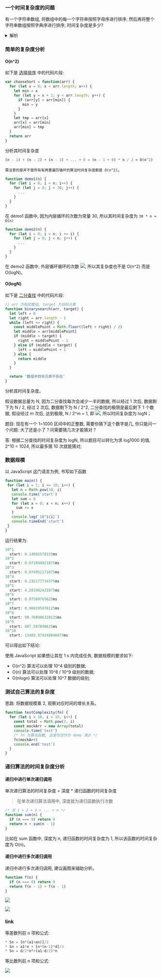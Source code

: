 ### 一个时间复杂度的问题

有一个字符串数组, 将数组中的每一个字符串按照字母序进行排序; 然后再将整个字符串数组按照字典序进行排序; 时间复杂度是多少?

<details>
  <summary>解析</summary>

假设数组中最长的字符串长度为 s, 有 n 个字符串。

对每一个字符串按照字母序进行排序: `n * slogs`
对整个字符串数组按照字典序进行排序: `s * nlogn` (比如比较 'abc' 和 'abd' 两个字符串的顺序, 需要比较到第 s 位字母, 所以需要乘上 3。)

> 排序默认为 O(nlogn) 的复杂度

</details>

### 简单的复杂度分析

#### O(n^2)

如下是 [选择排序](./排序算法/选择排序.md) 中的代码片段:

```js
var chooseSort = function(arr) {
  for (let x = 0; x < arr.length; x++) {
    let min = x
    for (let y = x + 1; y < arr.length; y++) {
      if (arr[y] < arr[min]) {
        min = y
      }
    }
    let tmp = arr[x]
    arr[x] = arr[min]
    arr[min] = tmp
  }
  return arr
}
```

分析其时间复杂度

```js
(n - 1) + (n - 2) + (n - 3) + ... + 0 = (n - 1 + 0) * n / 2 ≈ O(n^2)
```

`需注意的是并不是所有有两重遍历循环的算法时间复杂度都是 O(n^2)`。

```js
function demo1(n) {
  for (let i = 0; i < n; i++) {
    for (let j = 0; j < 30; j++) {
      ...
    }
  }
}
```

在 demo1 函数中, 因为内层循环的次数为常量 30, 所以其时间复杂度为 `30 * n ≈ O(n)`

```js
function demo2(n) {
  for (let i = 0; i < n; i += i) {
    for (let j = 0; j < n; j++) {
      ...
    }
  }
}
```

在 demo2 函数中, 外层循环循环的次数 ![](http://with.muyunyun.cn/b4705e227e4b5c5616b7eb81cfe082cb.jpg), 所以其复杂度也不是 O(n^2) 而是 O(logN)。

#### O(logN)

如下是 [二分查找](./二分查找.md) 中的代码片段:

```js
// arr 为指定数组, target 为目标元素
function binarysearch(arr, target) {
  let left = 0
  let right = arr.length - 1
  while (left <= right) {
    const middlePoint = Math.floor((left + right) / 2)
    let middle = arr[middlePoint]
    if (middle > target) {
      right = middlePoint - 1
    } else if (middle < target) {
      left = middlePoint + 1
    } else {
      return middle
    }
  }

  return '数组中目标元素不存在'
}
```

分析其时间复杂度。

假设数据总量为 N, 因为二分查找每次会减少一半的数据,
所以经过 1 次后, 数据剩下为 N / 2,
经过 2 次后, 数据剩下为 N / 2^2,
二分查找的极限是最后剩下 1 个数据, 假设经过 m 次后, 达到极限, N / 2^m = 1, 即 ![](http://with.muyunyun.cn/894f6426601047921de80c181e3656c2.jpg), 所以时间复杂度为 logN；

题目: 现在有一个 1~1000 区间中的正整数, 需要你猜下这个数字是几, 你只能问一个问题: 大了还是小了？问需要猜几次才能猜对？

答: 根据二分查找的时间复杂度为 logN, 所以题目可以转化为求 log1000 的值, 2^10 = 1024, 所以最多猜 10 次就能猜对;

### 数据规模

以 JavaScript 这门语言为例, 书写如下函数

```js
function main() {
 for (let i = 1; i <= 10; i++) {
   let n = Math.pow(10, i)
   console.time('start')
   let sum = 0
   for (let x = 0; x < n; x++) {
     sum += x
   }
   console.log(`10^${i}`)
   console.timeEnd('start')
 }
}
```

运行结果为:

```js
10^1
  start: 0.14892578125ms
10^2
  start: 0.071044921875ms
10^3
  start: 0.074951171875ms
10^4
  start: 0.232177734375ms
10^5
  start: 4.281982421875ms
10^6
  start: 0.97509765625ms
10^7
  start: 8.960205078125ms
10^8
  start: 90.760986328125ms
10^9
  start: 887.587890625ms
10^10
  start: 13403.979248046875ms
```

可以得出如下结论:

使用 JavaScript 如果想让其在 1 s 内完成任务, 数据规模的要求如下:

* O(n^2) 算法可以处理 10^4 级别的数据;
* O(n) 算法可以处理 10^8 / 10^9 级别的数据;
* O(nlogn) 算法可以处理 10^7 数据的级别;

### 测试自己算法的复杂度

思路: 将数据规模乘 2, 观察对应时间的增长关系。

```js
function testComplexity(fn) {
  for (let i = 10, i < 15, i++) {
    const total = Math.pow(2, i)
    const mockArr = new Array(total)
    console.time('test')
    /* fn 为算法函数, 这里仅仅作为 demo 演示 */
    fn(mockArr)
    console.end('test')
  }
}
```

### 递归算法的时间复杂度分析

#### 递归中进行单次递归调用

单次递归算法的时间复杂度 = 深度 * 递归函数的时间复杂度

> 在单次递归算法调用中, 深度就为递归函数执行次数

```js
/* 求 1 + 2 + 3 + ... + n */
function sum(n) {
  if (n === 0) return 0
  return n + sum(n - 1)
}
```

比如在 sum 函数中, 深度为 n, 递归函数的时间复杂度为 1, 所以该函数的时间复杂度为 O(n)。

#### 递归中进行多次递归调用

递归中进行多次递归调用, 建议画图来辅助分析。

```js
function f(n) {
  if (n === 0) return 0
  return f(n - 1) + f(n - 1)
}
```

![](http://with.muyunyun.cn/5a60c47aeae5a5750c0146555584894a.jpg)

![](http://with.muyunyun.cn/8290ad6f0cb7df00b2862c1d7996e54c.jpg)

### link

等差数列前 n 项和公式:

```js
* Sn = [n*(a1+an)]/2
* Sn = a1*n + [n*(n-1)*d]/2
* Sn = d/2*n²+(a1-d/2)*n
```

等比数列前 n 项和公式:

![](http://with.muyunyun.cn/0a2db22818ecc056aa95e6ab75c8c903.jpg)
